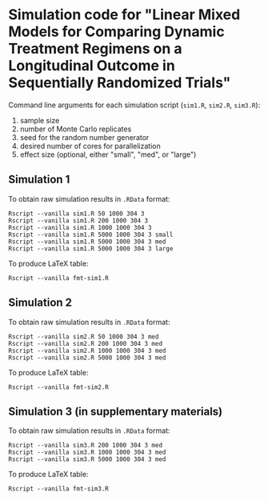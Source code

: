 # Simulation code for "Linear Mixed Models for Comparing Dynamic Treatment Regimens on a Longitudinal Outcome in Sequentially Randomized Trials"


Command line arguments for each simulation script (`sim1.R`, `sim2.R`, `sim3.R`): 

1. sample size
2. number of Monte Carlo replicates
3. seed for the random number generator
4. desired number of cores for parallelization
5. effect size (optional, either "small", "med", or "large")

## Simulation 1
 
To obtain raw simulation results in `.RData` format:  
```
Rscript --vanilla sim1.R 50 1000 304 3
Rscript --vanilla sim1.R 200 1000 304 3
Rscript --vanilla sim1.R 1000 1000 304 3
Rscript --vanilla sim1.R 5000 1000 304 3 small
Rscript --vanilla sim1.R 5000 1000 304 3 med
Rscript --vanilla sim1.R 5000 1000 304 3 large
```
    
To produce LaTeX table:

```
Rscript --vanilla fmt-sim1.R
```

## Simulation 2

To obtain raw simulation results in `.RData` format:  
```
Rscript --vanilla sim2.R 50 1000 304 3 med
Rscript --vanilla sim2.R 200 1000 304 3 med
Rscript --vanilla sim2.R 1000 1000 304 3 med
Rscript --vanilla sim2.R 5000 1000 304 3 med
```
    
To produce LaTeX table:

```
Rscript --vanilla fmt-sim2.R
```

## Simulation 3 (in supplementary materials)

To obtain raw simulation results in `.RData` format:  

```
Rscript --vanilla sim3.R 200 1000 304 3 med 
Rscript --vanilla sim3.R 1000 1000 304 3 med
Rscript --vanilla sim3.R 5000 1000 304 3 med
```
    
To produce LaTeX table:

```
Rscript --vanilla fmt-sim3.R
```

